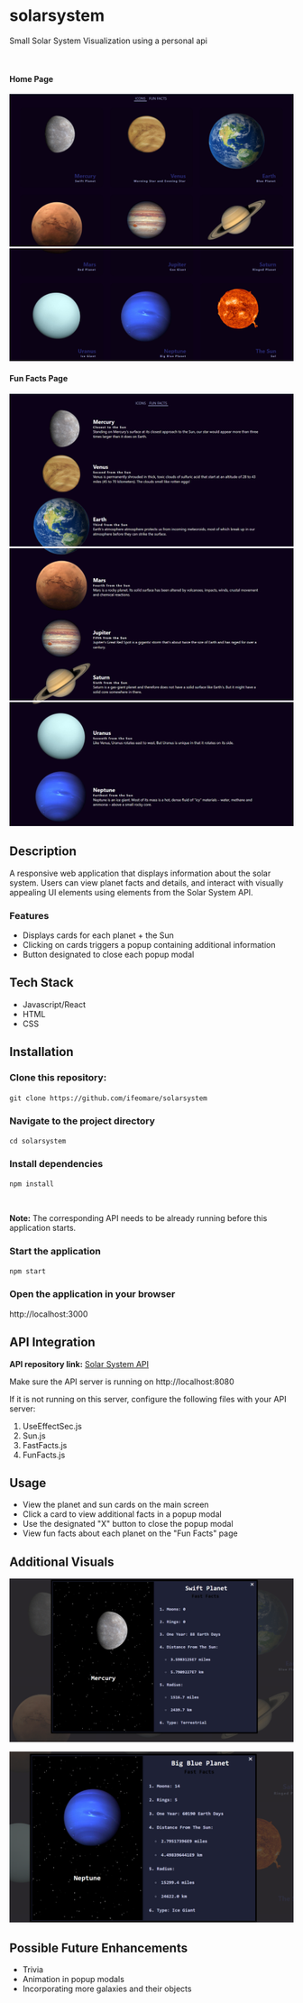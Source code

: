 # solarsystem
Small Solar System Visualization using a personal api

<br>

#### Home Page
![Home Page](/src/images/readme-images/homepage.png)
![Home Page](/src/images/readme-images/homepage-bottom.png)

#### Fun Facts Page
![Fun Facts Page Part I](/src/images/readme-images/funFacts.png)
![Fun Facts Page Part II](/src/images/readme-images/FunFactsMiddle.png)
![Fun Facts Page Part II](/src/images/readme-images/FunFactsBottom.png)

## Description
A responsive web application that displays information about the solar system. Users can view planet facts and details, and interact with visually appealing UI elements using elements from the Solar System API.

### Features

- Displays cards for each planet + the Sun
- Clicking on cards triggers a popup containing additional information
- Button designated to close each popup modal

## Tech Stack
- Javascript/React
- HTML
- CSS

## Installation
### Clone this repository:
`git clone https://github.com/ifeomare/solarsystem`

### Navigate to the project directory
`cd solarsystem`

### Install dependencies
`npm install`

<br>

**Note:** The corresponding API needs to be already running before this application starts.

### Start the application
`npm start`

### Open the application in your browser
http://localhost:3000

## API Integration
**API repository link:** [Solar System API](https://github.com/ifeomare/SolarSystemAPI)

Make sure the API server is running on http://localhost:8080

If it is not running on this server, configure the following files with your API server:
1. UseEffectSec.js
2. Sun.js
3. FastFacts.js
4. FunFacts.js

## Usage
- View the planet and sun cards on the main screen
- Click a card to view additional facts in a popup modal
- Use the designated "X" button to close the popup modal
- View fun facts about each planet on the "Fun Facts" page

## Additional Visuals
![Mercury Popup Modal](/src/images/readme-images/mercury-popup.png)

![Neptune Popup Modal](/src/images/readme-images/neptune-popup.png)

## Possible Future Enhancements
- Trivia
- Animation in popup modals
- Incorporating more galaxies and their objects